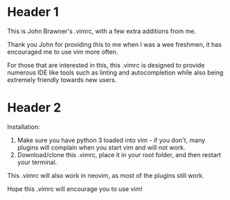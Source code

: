 # Header 1
This is John Brawner's .vimrc, with a few extra additions from me. 

Thank you John for providing this to me when I was a wee freshmen, it has encouraged me to use vim more often.

For those that are interested in this, this .vimrc is designed to provide numerous IDE like tools such as linting and autocompletion while also being extremely friendly towards new users.

# Header 2
Installation: 
1. Make sure you have python 3 loaded into vim - if you don't, many plugins will complain when you start vim and will not work.
2. Download/clone this .vimrc, place it in your root folder, and then restart your terminal.

This .vimrc will also work in neovim, as most of the plugins still work.

Hope this .vimrc will encourage you to use vim!


